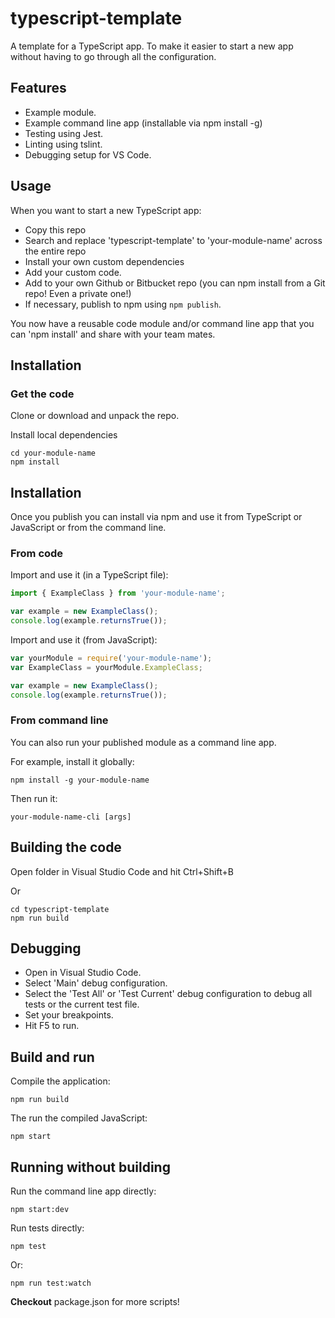 # typescript-template

A template for a TypeScript app. To make it easier to start a new app without having to go through all the configuration.

## Features

- Example module.
- Example command line app (installable via npm install -g)
- Testing using Jest.
- Linting using tslint.
- Debugging setup for VS Code.

## Usage

When you want to start a new TypeScript app:

- Copy this repo
- Search and replace 'typescript-template' to 'your-module-name' across the entire repo
- Install your own custom dependencies
- Add your custom code.
- Add to your own Github or Bitbucket repo (you can npm install from a Git repo! Even a private one!)
- If necessary, publish to npm using `npm publish`.

You now have a reusable code module and/or command line app that you can 'npm install' and share with your team mates.

## Installation

### Get the code

Clone or download and unpack the repo.

Install local dependencies

    cd your-module-name
    npm install

## Installation

Once you publish you can install via npm and use it from TypeScript or JavaScript or from the command line.

### From code

Import and use it (in a TypeScript file):

```typescript
import { ExampleClass } from 'your-module-name';

var example = new ExampleClass();
console.log(example.returnsTrue());
```

Import and use it (from JavaScript):

```javascript
var yourModule = require('your-module-name');
var ExampleClass = yourModule.ExampleClass;

var example = new ExampleClass();
console.log(example.returnsTrue());
```

### From command line

You can also run your published module as a command line app.

For example, install it globally:

    npm install -g your-module-name

Then run it:

    your-module-name-cli [args]

## Building the code

Open folder in Visual Studio Code and hit Ctrl+Shift+B

Or

    cd typescript-template
    npm run build

## Debugging

- Open in Visual Studio Code.
- Select 'Main' debug configuration.
- Select the 'Test All' or 'Test Current' debug configuration to debug all tests or the current test file.
- Set your breakpoints.
- Hit F5 to run.

## Build and run

Compile the application:

    npm run build

The run the compiled JavaScript:

    npm start

## Running without building

Run the command line app directly:

    npm start:dev

Run tests directly:

    npm test

Or:

    npm run test:watch


**Checkout** package.json for more scripts!